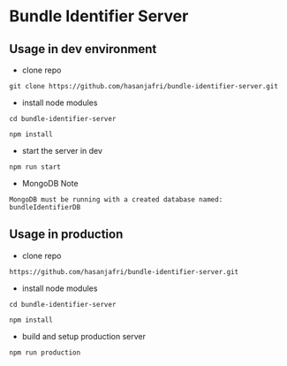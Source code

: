 # Bundle Identifier Server

## Usage in dev environment

* clone repo

```
git clone https://github.com/hasanjafri/bundle-identifier-server.git
```

* install node modules

```
cd bundle-identifier-server

npm install
```

* start the server in dev

```
npm run start
```

* MongoDB Note

```
MongoDB must be running with a created database named: bundleIdentifierDB
```

## Usage in production

* clone repo

```
https://github.com/hasanjafri/bundle-identifier-server.git
```

* install node modules

```
cd bundle-identifier-server

npm install
```

* build and setup production server

```
npm run production
```
